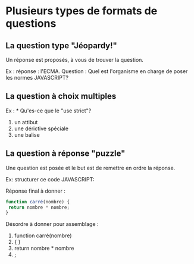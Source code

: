 # Plusieurs types de formats de questions  

## La question type "Jéopardy!" 
 
Un réponse est proposés, à vous de trouver la question.  
    
Ex : réponse : l'ECMA. Question : Quel est l'organisme en charge de poser les normes JAVASCRIPT?

## La question à choix multiples  
  
Ex : * Qu'es-ce que le "use strict"?  
  
 1. un attibut  
2. une dérictive spéciale  
3. une balise  
  
## La question à réponse "puzzle"  
  
Une question est posée et le but est de remettre en ordre la réponse.  
  
Ex: structurer ce code JAVASCRIPT:  

Réponse final à donner :  
```js
function carré(nombre) {  
 return nombre * nombre;  
}
```

Désordre à donner pour assemblage :  
1. function carré(nombre)  
2. { }  
3. return nombre * nombre  
4. ;
